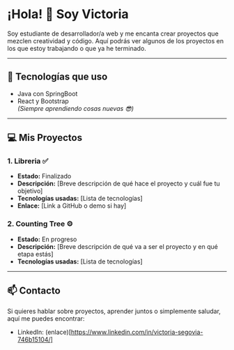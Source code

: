 # ¡Hola! 👋 Soy Victoria

Soy estudiante de desarrollador/a web y me encanta crear proyectos que mezclen creatividad y código. Aquí podrás ver algunos de los proyectos en los que estoy trabajando o que ya he terminado.  

---

## 🚀 Tecnologías que uso
- Java con SpringBoot
- React y Bootstrap    
*(Siempre aprendiendo cosas nuevas 😎)*  

---

## 💻 Mis Proyectos

### 1. Libreria ✅
- **Estado:** Finalizado  
- **Descripción:** [Breve descripción de qué hace el proyecto y cuál fue tu objetivo]  
- **Tecnologías usadas:** [Lista de tecnologías]  
- **Enlace:** [Link a GitHub o demo si hay]  

### 2. Counting Tree ⚙️
- **Estado:** En progreso  
- **Descripción:** [Breve descripción de qué va a ser el proyecto y en qué etapa estás]  
- **Tecnologías usadas:** [Lista de tecnologías]  

---

## 📫 Contacto
Si quieres hablar sobre proyectos, aprender juntos o simplemente saludar, aquí me puedes encontrar:    
- LinkedIn: (enlace)[https://www.linkedin.com/in/victoria-segovia-746b15104/]
